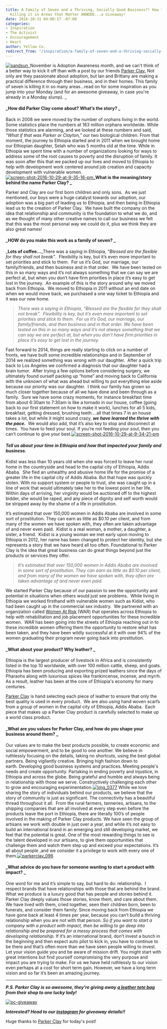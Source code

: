 ```yaml
---
title: A Family of Seven and a Thriving, Socially Good Business?! How this Brand is
  Killing it in Areas that Matter ANNDDD...a Giveaway!
date: 2016-10-31 04:00:17 -07:00
categories:
- Inspiration
- The Activist
- Encouragement
- Heart
author: Yellow Co.
redirect_from: "/inspiration/a-family-of-seven-and-a-thriving-socially-good-business-how-this-brand-is-killing-it-in-areas-that-matterannddd-a-giveaway/"
---
```


[![sandsun](https://yellow-blog-images.imgix.net/2016/10/sandsun.jpeg)](https://yellow-blog-images.imgix.net/2016/10/sandsun.jpeg)_November is Adoption Awareness month, and we can't think of a better way to kick it off than with a post by our friends [Parker Clay.](http://www.parkerclay.com/story/) Not only are they passionate about adoption, but Ian and Brittany are making a practical difference through their business, and in their homes. This family of seven is killing it in so many areas...read on for some inspiration as you jump into your Monday (and for an awesome giveaway, in case you're already in a Monday slump). _

#### _How did Parker Clay come about? What’s the story? _

Back in 2008 we were moved by the number of orphans living in the world. Some statistics place the numbers at 163 million orphans worldwide. While those statistics are alarming, and we looked at these numbers and said, _“What if that was Parker or Clayton,”_ our two biological children. From that moment, the journey to Ethiopia started and in 2011 when we brought home our Ethiopian daughter, Selah who was 5 months old at the time. While in Ethiopia we spent time with a number of organizations looking for ways to address some of the root causes to poverty and the disruption of family. It was soon after this that we packed up our lives and moved to Ethiopia to help with development work centered around job creation and capacity development with vulnerable women.[![screen-shot-2016-10-29-at-9-35-16-pm](https://yellow-blog-images.imgix.net/2016/10/Screen-Shot-2016-10-29-at-9.35.16-PM.png)](https://yellow-blog-images.imgix.net/2016/10/Screen-Shot-2016-10-29-at-9.35.16-PM.png)**_What is the meaning/story behind the name Parker Clay? _**

Parker and Clay are our first born children and only sons.  As we just mentioned, our boys were a huge catalyst towards our adoption, our adoption was a big part of leading us to Ethiopia, and then being in Ethiopia lead us to the creation of Parker Clay.  We have built the company on the idea that relationship and community is the foundation to what we do, and as we thought of many other creative names to call our business we felt that this was the most personal way we could do it, plus we think they are also great names!

#### _HOW do you make this work as a family of seven? _

_**Lots of coffee…**_There was a saying in Ethiopia, _“Blessed are the flexible for they shall not break”_.  Flexibility is key, but it’s even more important to set priorities and stick to them.  For us it’s God, our marriage, our family/friends, and then business and in that order.  We have been tested on this in so many ways and it’s not always something that we can say we are perfect at, but when you don’t have firm priorities in place it’s easy to get lost in the journey.  An example of this is the story around why we moved back from Ethiopia.  We moved to Ethiopia in 2011 without an end date on when we would move back, we purchased a one way ticket to Ethiopia and it was our new home.

> _There was a saying in Ethiopia, “Blessed are the flexible for they shall not break”.  Flexibility is key, but it’s even more important to set priorities and stick to them.  For us it’s God, our marriage, our family/friends, and then business and in that order. We have been tested on this in so many ways and it’s not always something that we can say we are perfect at, but when you don’t have firm priorities in place it’s easy to get lost in the journey._

Fast forward to 2014, things are really starting to click on a number of fronts, we have built some incredible relationships and in September of 2014 we realized something was wrong with our daughter.  After a quick trip back to Los Angeles we confirmed a diagnosis that our daughter had a brain tumor.  After trying a few options before considering surgery, we ultimately found ourself packing up “home” and moving back to California with the unknown of what was ahead but willing to put everything else aside because our priority was our daughter.  I think our family has grown so much closer together because of all we have done and been through as a family.  Sure we have some crazy moments, for instance breakfast time from about 6:30am to 7:30am is like a tornado in our house, coffee (going back to our first statement on how to make it work), lunches for all 5 kids, breakfast, getting dressed, brushing teeth….all that times 7 in an house takes a lot, but while it might sound crazy, **_we have learned the thrive with the pace._**  We would also add, that it’s also key to stop and disconnect at times.  You have to feed your soul. If you’re not feeding your soul, then you can’t continue to give your best.[![screen-shot-2016-10-29-at-9-34-21-pm](https://yellow-blog-images.imgix.net/2016/10/Screen-Shot-2016-10-29-at-9.34.21-PM.png)](https://yellow-blog-images.imgix.net/2016/10/Screen-Shot-2016-10-29-at-9.34.21-PM.png)

#### _Tell us about your time in Ethiopia and how that impacted your family and business._

Kidist was less than 10 years old when she was forced to leave her rural home in the countryside and head to the capital city of Ethiopia, Addis Ababa.  She fled an unhealthy and abusive home life for the promise of a greater life in the capital city of Addis Ababa. But that hope was quickly stolen. With no support system or people to trust, she was caught up in a line of work that would ultimately take her to the lowest point in her life.  Within days of arriving, her virginity would be auctioned off to the highest bidder, she would be raped, and any piece of dignity and self worth would be stripped away by the shame of a life in prostitution.

It’s estimated that over 150,000 women in Addis Ababa are involved in some sort of prostitution. They can earn as little as $0.10 per client, and from many of the women we have spoken with, they often are taken advantage of and never even paid.  Kidist is a real woman, a mother, a daughter, a sister, a friend.  Kidist is a young woman we met early upon moving to Ethiopia in 2012, her name has been changed to protect her identity, but she represents a story that we have heard all too often. Foundational to Parker Clay is the idea that great business can do great things beyond just the products or services they offer.

> _It’s estimated that over 150,000 women in Addis Ababa are involved in some sort of prostitution. They can earn as little as $0.10 per client, and from many of the women we have spoken with, they often are taken advantage of and never even paid._

We started Parker Clay because of our passion to see the opportunity and potential in situations when others would just see problems.  While living in Ethiopia we worked firsthand with vulnerable women such as Kidist, who had been caught up in the commercial sex industry.  We partnered with an organization called [Women At Risk](http://www.w-a-r-e.org/) (WAR) that operates across Ethiopia to help with rehabilitation and job placement opportunities for these incredible women.  _WAR_ has been going into the streets of Ethiopia reaching out in to these incredible women offering them the opportunity to restore what has been taken, and they have been wildly successful at it with over 94% of the women graduating their program never going back into prostitution.

#### _What about your product? Why leather? _

Ethiopia is the largest producer of livestock in Africa and is consistently listed in the top 10 worldwide, with over 100 million cattle, sheep, and goats. Ethiopia has been producing and exporting prized leathers since the days of Pharaohs along with luxurious spices like frankincense, incense, and myrrh. As a result, leather has been at the core of Ethiopia's economy for many centuries.

[Parker Clay](http://www.parkerclay.com/) is hand selecting each piece of leather to ensure that only the best quality is used in every product.  We are also using hand woven scarfs from a group of women in the capital city of Ethiopia, Addis Ababa.  Each piece that makes up a Parker Clay product is carefully selected to make up a world class product.

#### _What are you values for Parker Clay, and how do you shape your business around them? _

Our values are to make the best products possible, to create economic and social empowerment, and to be good to one another. We believe in ruthlessly focusing on the details, taking no shortcuts, using the best global partners. Being vigilantly creative. Bringing high fashion down to earth. Developing good business systems and practices. Meeting people's needs and create opportunity. Partaking in ending poverty and injustice, in Ethiopia and across the globe. Being grateful and humble and always being in relationship with those we serve. Constructively challenging each other to grow and encouraging experimentation.[![img_0377](https://yellow-blog-images.imgix.net/2016/10/IMG_0377.jpg)](https://yellow-blog-images.imgix.net/2016/10/IMG_0377.jpg) While we love sharing the story of individuals behind our products, we believe that the story of community is just as significant. The connectivity has a beautiful thread throughout it all.  From the rural farmers, tanneries, artisans, to the shipping companies that are all involved at every step even before the products leave the port in Ethiopia, there are literally 100’s of people involved in the making of Parker Clay products. We have seen the group of artisans we work with double in just over a year, and while it’s not easy to build an international brand in an emerging and still developing market, we feel that the potential is great. One of the most rewarding things to see is the talent developed in our artisans, to give them opportunities that challenge them and watch them step up and exceed your expectations. It’s all about people ,and we consider it a privilege to work with every one of them.[![parkerclay_096](https://yellow-blog-images.imgix.net/2016/10/parkerClay_096.jpg)](https://yellow-blog-images.imgix.net/2016/10/parkerClay_096.jpg)

#### _What advice do you have for someone wanting to start a product with impact? _

One word for me and it’s simple to say, but hard to do: relationship.  I respect brands that have relationships with those that are behind the brand. What we produce is a luxury good that has people and stories behind it. Parker Clay deeply values those stories, know them, and care about them.  We have lived with them, cried together, seen their children born, been to funerals, and consider them family. Since moving back from Ethiopia we have gone back at least 4 times per year, because you can’t build a thriving relationship when you are not with that person. _So if you want to start a company with a product with impact, then be willing to go deep into relationship and be prepared for a messy process that comes with developing relationship._ If it’s an international brand, don’t invest a bunch in the beginning and then expect auto pilot to kick in, you have to continue to be there and that’s often more than we have seen people willing to invest. Let your vision guide you and be aware of mission drift. You might start with great intentions but find yourself compromising the very purpose and impact you are trying to make. For us we have held ruthlessly to our vision even perhaps at a cost for short term gain. However, we have a long term vision and so far it’s been an amazing journey.

* * *

_**P.S. Parker Clay is so awesome, they're giving away [a leather tote bag](http://www.parkerclay.com/shop/tote) from their shop to one lucky lady!**_

[![pc-giveaway](https://yellow-blog-images.imgix.net/2016/10/PC-Giveaway.jpg)](http://instagram.com/yellowconference)

_**Interested? Head to our [instagram](https://www.instagram.com/yellowconference/) for giveaway details!!**_

Huge thanks to [Parker Clay](http://www.parkerclay.com/) for today's post!
